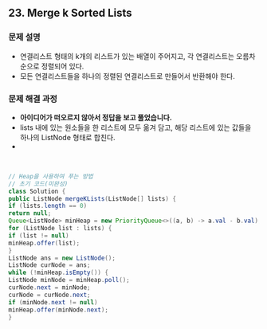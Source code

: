 ## 23. Merge k Sorted Lists
### 문제 설명
- 연결리스트 형태의 k개의 리스트가 있는 배열이 주어지고, 각 연결리스트는 오름차순으로 정렬되어 있다.
- 모든 연결리스트들을 하나의 정렬된 연결리스트로 만들어서 반환해야 한다.
​
### 문제 해결 과정
- **아이디어가 떠오르지 않아서 정답을 보고 풀었습니다.**
- lists 내에 있는 원소들을 한 리스트에 모두 옮겨 담고, 해당 리스트에 있는 값들을 하나의 ListNode 형태로 합친다.
-
​
```java
// Heap을 사용하여 푸는 방법
// 초기 코드(미완성)
class Solution {
public ListNode mergeKLists(ListNode[] lists) {
if (lists.length == 0)
return null;
Queue<ListNode> minHeap = new PriorityQueue<>((a, b) -> a.val - b.val);
for (ListNode list : lists) {
if (list != null)
minHeap.offer(list);
}
ListNode ans = new ListNode();
ListNode curNode = ans;
while (!minHeap.isEmpty()) {
ListNode minNode = minHeap.poll();
curNode.next = minNode;
curNode = curNode.next;
if (minNode.next != null)
minHeap.offer(minNode.next);
}